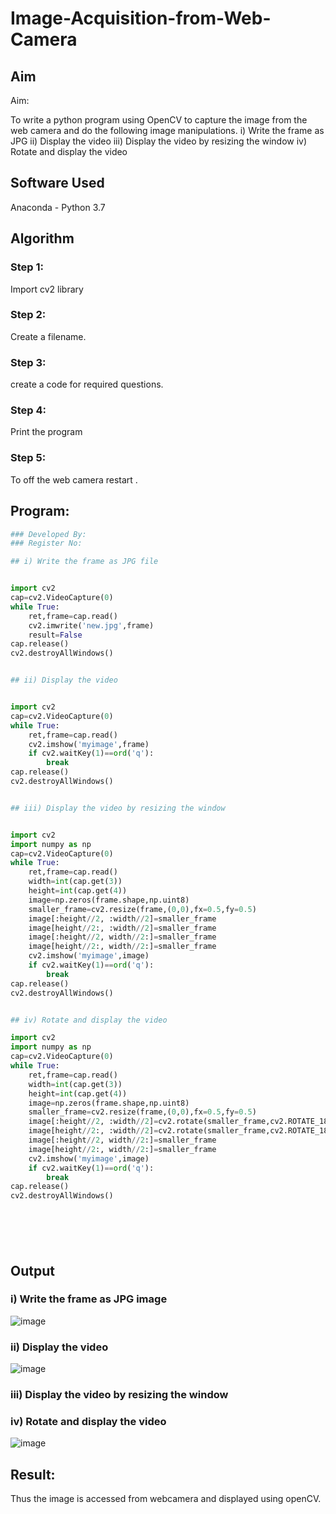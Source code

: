# Image-Acquisition-from-Web-Camera
## Aim
 
Aim:
 
To write a python program using OpenCV to capture the image from the web camera and do the following image manipulations.
i) Write the frame as JPG 
ii) Display the video 
iii) Display the video by resizing the window
iv) Rotate and display the video

## Software Used
Anaconda - Python 3.7
## Algorithm
### Step 1:

Import cv2 library

### Step 2:

Create a filename.

### Step 3:

create a code for required questions.

### Step 4:

Print the program

### Step 5:

To off the web camera restart .



## Program:
``` Python
### Developed By:
### Register No:

## i) Write the frame as JPG file


import cv2
cap=cv2.VideoCapture(0)
while True:
    ret,frame=cap.read()
    cv2.imwrite('new.jpg',frame)
    result=False
cap.release()
cv2.destroyAllWindows()


## ii) Display the video


import cv2
cap=cv2.VideoCapture(0)
while True:
    ret,frame=cap.read()
    cv2.imshow('myimage',frame)
    if cv2.waitKey(1)==ord('q'):
        break
cap.release()
cv2.destroyAllWindows()


## iii) Display the video by resizing the window


import cv2
import numpy as np
cap=cv2.VideoCapture(0)
while True:
    ret,frame=cap.read()
    width=int(cap.get(3))
    height=int(cap.get(4))
    image=np.zeros(frame.shape,np.uint8)
    smaller_frame=cv2.resize(frame,(0,0),fx=0.5,fy=0.5)
    image[:height//2, :width//2]=smaller_frame
    image[height//2:, :width//2]=smaller_frame
    image[:height//2, width//2:]=smaller_frame
    image[height//2:, width//2:]=smaller_frame
    cv2.imshow('myimage',image)
    if cv2.waitKey(1)==ord('q'):
        break
cap.release()
cv2.destroyAllWindows()


## iv) Rotate and display the video

import cv2
import numpy as np
cap=cv2.VideoCapture(0)
while True:
    ret,frame=cap.read()
    width=int(cap.get(3))
    height=int(cap.get(4))
    image=np.zeros(frame.shape,np.uint8)
    smaller_frame=cv2.resize(frame,(0,0),fx=0.5,fy=0.5)
    image[:height//2, :width//2]=cv2.rotate(smaller_frame,cv2.ROTATE_180)
    image[height//2:, :width//2]=cv2.rotate(smaller_frame,cv2.ROTATE_180)
    image[:height//2, width//2:]=smaller_frame
    image[height//2:, width//2:]=smaller_frame
    cv2.imshow('myimage',image)
    if cv2.waitKey(1)==ord('q'):
        break
cap.release()
cv2.destroyAllWindows()







```
## Output

### i) Write the frame as JPG image


![image](https://user-images.githubusercontent.com/94165327/226425067-7f186398-256c-4072-a628-3153ea5b35ba.png)



### ii) Display the video


![image](https://user-images.githubusercontent.com/94165327/226425121-32a8ce2c-09ec-435b-8cdf-df3477318400.png)



### iii) Display the video by resizing the window








### iv) Rotate and display the video


![image](https://user-images.githubusercontent.com/94165327/226426665-5663e7ce-6e42-4579-9385-b614dff33d05.png)








## Result:
Thus the image is accessed from webcamera and displayed using openCV.
